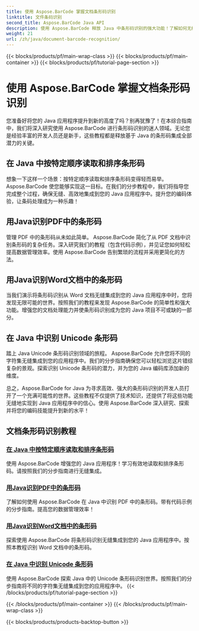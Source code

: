 ```yaml
---
title: 使用 Aspose.BarCode 掌握文档条形码识别
linktitle: 文件条码识别
second_title: Aspose.BarCode Java API
description: 使用 Aspose.BarCode 释放 Java 中条形码识别的强大功能！了解如何无缝集成、读取 PDF、Word 文档和 Unicode 集中的条形码并对其进行排序。
weight: 21
url: /zh/java/document-barcode-recognition/
---
```


{{< blocks/products/pf/main-wrap-class >}}
{{< blocks/products/pf/main-container >}}
{{< blocks/products/pf/tutorial-page-section >}}

# 使用 Aspose.BarCode 掌握文档条形码识别


您准备好将您的 Java 应用程序提升到新的高度了吗？别再犹豫了！在本综合指南中，我们将深入研究使用 Aspose.BarCode 进行条形码识别的迷人领域。无论您是经验丰富的开发人员还是新手，这些教程都是释放基于 Java 的条形码集成全部潜力的关键。

## 在 Java 中按特定顺序读取和排序条形码

想象一下这样一个场景：按特定顺序读取和排序条形码变得轻而易举。 Aspose.BarCode 使您能够实现这一目标。在我们的分步教程中，我们将指导您完成整个过程，确保无缝、高效地集成到您的 Java 应用程序中。提升您的编码体验，让条码处理成为一种乐趣！

## 用Java识别PDF中的条形码

管理 PDF 中的条形码从未如此简单。 Aspose.BarCode 简化了从 PDF 文档中识别条形码的复杂任务。深入研究我们的教程（包含代码示例），并见证您如何轻松提高数据管理效率。使用 Aspose.BarCode 告别繁琐的流程并采用更简化的方法。

## 用Java识别Word文档中的条形码

当我们演示将条形码识别从 Word 文档无缝集成到您的 Java 应用程序中时，您将发现无限可能的世界。按照我们的教程来发现 Aspose.BarCode 的简单性和强大功能。增强您的文档处理能力并使条形码识别成为您的 Java 项目不可或缺的一部分。

## 在 Java 中识别 Unicode 条形码

踏上 Java Unicode 条形码识别领域的旅程。 Aspose.BarCode 允许您将不同的字符集无缝集成到您的应用程序中。我们的分步指南确保您可以轻松浏览这片错综复杂的景观。探索识别 Unicode 条形码的潜力，并为您的 Java 编码库添加新的维度。

总之，Aspose.BarCode for Java 为寻求高效、强大的条形码识别的开发人员打开了一个充满可能性的世界。这些教程不仅提供了技术知识，还提供了将这些功能无缝地实现到 Java 应用程序中的信心。使用 Aspose.BarCode 深入研究、探索并将您的编码技能提升到新的水平！
## 文档条形码识别教程
### [在 Java 中按特定顺序读取和排序条形码](./reading-sorting-barcodes-specific-order/)
使用 Aspose.BarCode 增强您的 Java 应用程序！学习有效地读取和排序条形码。请按照我们的分步指南进行无缝集成。
### [用Java识别PDF中的条形码](./recognizing-barcodes-from-pdf/)
了解如何使用 Aspose.BarCode 在 Java 中识别 PDF 中的条形码。带有代码示例的分步指南。提高您的数据管理效率！
### [用Java识别Word文档中的条形码](./recognizing-barcodes-from-word/)
探索使用 Aspose.BarCode 将条形码识别无缝集成到您的 Java 应用程序中。按照本教程识别 Word 文档中的条形码。
### [在 Java 中识别 Unicode 条形码](./recognizing-unicode-barcodes/)
使用 Aspose.BarCode 探索 Java 中的 Unicode 条形码识别世界。按照我们的分步指南将不同的字符集无缝集成到您的应用程序中。
{{< /blocks/products/pf/tutorial-page-section >}}

{{< /blocks/products/pf/main-container >}}
{{< /blocks/products/pf/main-wrap-class >}}

{{< blocks/products/products-backtop-button >}}
